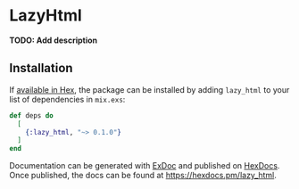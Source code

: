 # LazyHtml

**TODO: Add description**

## Installation

If [available in Hex](https://hex.pm/docs/publish), the package can be installed
by adding `lazy_html` to your list of dependencies in `mix.exs`:

```elixir
def deps do
  [
    {:lazy_html, "~> 0.1.0"}
  ]
end
```

Documentation can be generated with [ExDoc](https://github.com/elixir-lang/ex_doc)
and published on [HexDocs](https://hexdocs.pm). Once published, the docs can
be found at <https://hexdocs.pm/lazy_html>.

